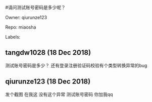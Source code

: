 #请问测试账号密码是多少呢？

Owner: qiurunze123

Repo: miaosha

Labels: 

## tangdw1028 (18 Dec 2018)

测试账号密码是多少？
还有登录注册验证码校验有个类型转换异常的bug

## qiurunze123 (18 Dec 2018)

发个截图 在我这 没有这个异常 测试账号密码   你加我qq 

